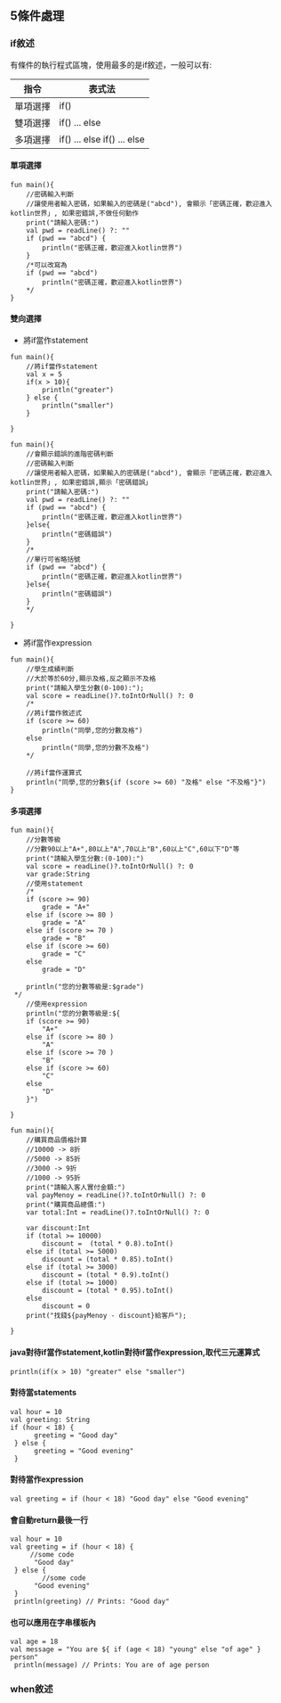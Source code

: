 ## 5條件處理
### if敘述
有條件的執行程式區塊，使用最多的是if敘述，一般可以有:  

指令  |  表式法
---- | ----
單項選擇 | if()
雙項選擇 | if() ... else
多項選擇 | if() ... else if() ... else

#### 單項選擇
```
fun main(){
    //密碼輸入判斷
    //讓使用者輸入密碼，如果輸入的密碼是("abcd"), 會顯示「密碼正確，歡迎進入kotlin世界」, 如果密錯誤,不做任何動作
    print("請輸入密碼:")
    val pwd = readLine() ?: ""
    if (pwd == "abcd") {
        println("密碼正確，歡迎進入kotlin世界")
    }
    /*可以改寫為
    if (pwd == "abcd")
        println("密碼正確，歡迎進入kotlin世界")
    */
}
```

#### 雙向選擇
* 將if當作statement  

```	
fun main(){
    //將if當作statement
    val x = 5
    if(x > 10){
        println("greater")
    } else {
        println("smaller")
    }

}
```
```
fun main(){
    //會顯示錯誤的進階密碼判斷
    //密碼輸入判斷
    //讓使用者輸入密碼，如果輸入的密碼是("abcd"), 會顯示「密碼正確，歡迎進入kotlin世界」, 如果密錯誤,顯示「密碼錯誤」
    print("請輸入密碼:")
    val pwd = readLine() ?: ""
    if (pwd == "abcd") {
        println("密碼正確，歡迎進入kotlin世界")
    }else{
        println("密碼錯誤")
    }
    /*
    //單行可省略括號
    if (pwd == "abcd") {
        println("密碼正確，歡迎進入kotlin世界")
    }else{
        println("密碼錯誤")
    }
    */

}
```
* 將if當作expression  

```
fun main(){
    //學生成績判斷
    //大於等於60分,顯示及格,反之顯示不及格
    print("請輸入學生分數(0-100):");
    val score = readLine()?.toIntOrNull() ?: 0
    /*
    //將if當作敘述式
    if (score >= 60)
        println("同學,您的分數及格")
    else
        println("同學,您的分數不及格")
    */

    //將if當作運算式
    println("同學,您的分數${if (score >= 60) "及格" else "不及格"}")
}
```
#### 多項選擇
```
fun main(){
    //分數等級
    //分數90以上"A+",80以上"A",70以上"B",60以上"C",60以下"D"等
    print("請輸入學生分數:(0-100):")
    val score = readLine()?.toIntOrNull() ?: 0
    var grade:String
    //使用statement
    /*
    if (score >= 90)
        grade = "A+"
    else if (score >= 80 )
        grade = "A"
    else if (score >= 70 )
        grade = "B"
    else if (score >= 60)
        grade = "C"
    else
        grade = "D"

    println("您的分數等級是:$grade")
 */
    //使用expression
    println("您的分數等級是:${
    if (score >= 90)
        "A+"
    else if (score >= 80 )
        "A"
    else if (score >= 70 )
        "B"
    else if (score >= 60)
        "C"
    else
        "D"
    }")

}
```

```
fun main(){
    //購買商品價格計算
    //10000 -> 8折
    //5000 -> 85折
    //3000 -> 9折
    //1000 -> 95折
    print("請輸入客人實付金額:")
    val payMenoy = readLine()?.toIntOrNull() ?: 0
    print("購買商品總價:")
    var total:Int = readLine()?.toIntOrNull() ?: 0

    var discount:Int
    if (total >= 10000)
        discount =  (total * 0.8).toInt()
    else if (total >= 5000)
        discount = (total * 0.85).toInt()
    else if (total >= 3000)
        discount = (total * 0.9).toInt()
    else if (total >= 1000)
        discount = (total * 0.95).toInt()
    else
        discount = 0
    print("找錢${payMenoy - discount}給客戶");

}
```
	
#### java對待if當作statement,kotlin對待if當作expression,取代三元運算式
	println(if(x > 10) "greater" else "smaller")
	
#### 對待當statements
	val hour = 10
	val greeting: String
	if (hour < 18) {
	      greeting = "Good day"
	 } else {
	      greeting = "Good evening"
	 }
	 
#### 對待當作expression
	val greeting = if (hour < 18) "Good day" else "Good evening"

#### 會自動return最後一行
	val hour = 10
	val greeting = if (hour < 18) {
	     //some code
	      "Good day"
	 } else {
			//some code
	      "Good evening"
	 }
	 println(greeting) // Prints: "Good day"


#### 也可以應用在字串樣板內
	val age = 18
	val message = "You are ${ if (age < 18) "young" else "of age" } person"
	 println(message) // Prints: You are of age person

### when敘述
